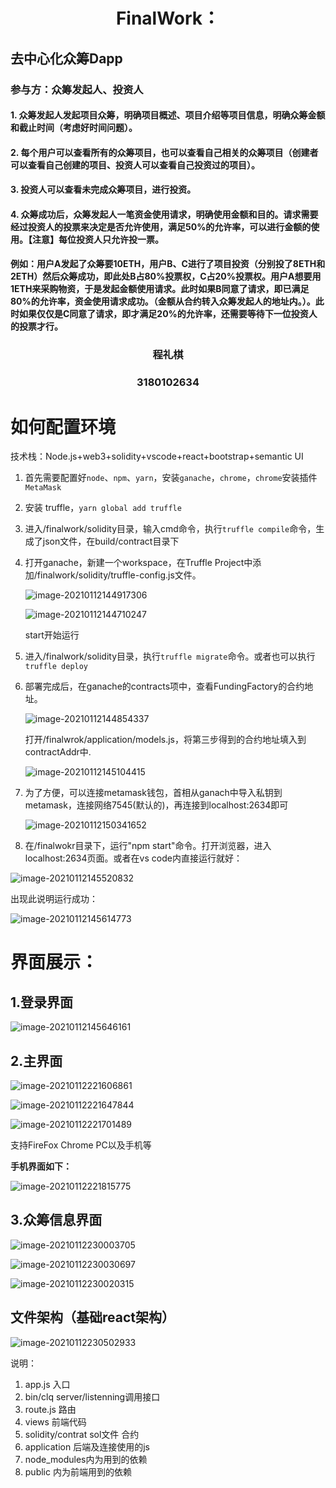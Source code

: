 <div align = "center"><h1>FinalWork：
   </h1></div>
<div><h2>去中心化众筹Dapp</h2>
    <h3>参与方：众筹发起人、投资人</h3>
    <h3需求：</h3>
<h4>
    1. 众筹发起人发起项目众筹，明确项目概述、项目介绍等项目信息，明确众筹金额和截止时间（考虑好时间问题）。
    </h4>
<h4>
    2. 每个用户可以查看所有的众筹项目，也可以查看自己相关的众筹项目（创建者可以查看自己创建的项目、投资人可以查看自己投资过的项目）。</h4>
    <h4>
     3. 投资人可以查看未完成众筹项目，进行投资。
    </h4>
    <h4>
        4. 众筹成功后，众筹发起人一笔资金使用请求，明确使用金额和目的。请求需要经过投资人的投票来决定是否允许使用，满足50%的允许率，可以进行金额的使用。【注意】每位投资人只允许投一票。
    </h4>
    <h4>
        例如：用户A发起了众筹要10ETH，用户B、C进行了项目投资（分别投了8ETH和2ETH）然后众筹成功，即此处B占80%投票权，C占20%投票权。用户A想要用1ETH来采购物资，于是发起金额使用请求。此时如果B同意了请求，即已满足80%的允许率，资金使用请求成功。（金额从合约转入众筹发起人的地址内。）。此时如果仅仅是C同意了请求，即才满足20%的允许率，还需要等待下一位投资人的投票才行。
    </h4>
</div>

<div align = "center"><h3>
    程礼棋</h3></div>
<div align = "center"><h3>
    3180102634</h3></div>



# 如何配置环境

技术栈：Node.js+web3+solidity+vscode+react+bootstrap+semantic UI

1. 首先需要配置好`node`、`npm`、`yarn`，安装`ganache`，`chrome`，`chrome`安装插件`MetaMask`

2. 安装 truffle，`yarn global add truffle`

3. 进入/finalwork/solidity目录，输入cmd命令，执行`truffle compile`命令，生成了json文件，在build/contract目录下

4. 打开ganache，新建一个workspace，在Truffle Project中添加/finalwork/solidity/truffle-config.js文件。

   ![image-20210112144917306](img/image-20210112144917306.png)

   ![image-20210112144710247](img/image-20210112144710247.png)

   start开始运行

5. 进入/finalwork/solidity目录，执行`truffle migrate`命令。或者也可以执行`truffle deploy`

6. 部署完成后，在ganache的contracts项中，查看FundingFactory的合约地址。

   ![image-20210112144854337](img/image-20210112144854337.png)

   打开/finalwrok/application/models.js，将第三步得到的合约地址填入到contractAddr中.

   ![image-20210112145104415](img/image-20210112145104415.png)

   

7. 为了方便，可以连接metamask钱包，首相从ganach中导入私钥到metamask，连接网络7545(默认的)，再连接到localhost:2634即可

   ![image-20210112150341652](img/image-20210112150341652.png)

8. 在/finalwokr目录下，运行"npm start"命令。打开浏览器，进入localhost:2634页面。或者在vs code内直接运行就好：

![image-20210112145520832](img/image-20210112145520832.png)

出现此说明运行成功：

![image-20210112145614773](img/image-20210112145614773.png)

# 界面展示：

## 1.登录界面

![image-20210112145646161](img/image-20210112145646161.png)

## 2.主界面

![image-20210112221606861](img/image-20210112221606861.png)

![image-20210112221647844](img/image-20210112221647844.png)

![image-20210112221701489](img/image-20210112221701489.png)

支持FireFox Chrome PC以及手机等

**手机界面如下：**

![image-20210112221815775](img/image-20210112221815775.png)

## 3.众筹信息界面

![image-20210112230003705](img/image-20210112230003705.png)

![image-20210112230030697](img/image-20210112230030697.png)

![image-20210112230020315](img/image-20210112230020315.png)



## 文件架构（基础react架构）

![image-20210112230502933](img/image-20210112230502933.png)

说明：

1. app.js  入口
2. bin/clq server/listenning调用接口
3. route.js  路由
4. views  前端代码
5. solidity/contrat  sol文件  合约
6. application  后端及连接使用的js
7. node_modules内为用到的依赖
8. public 内为前端用到的依赖